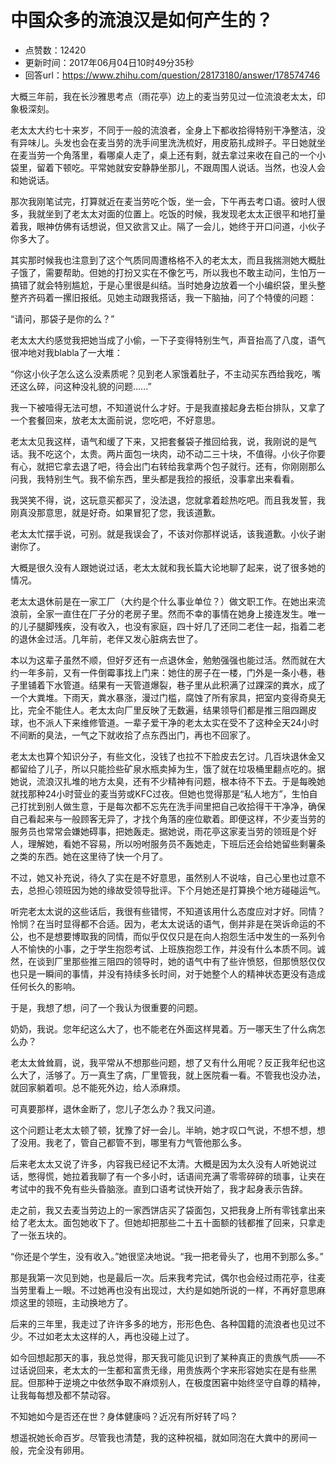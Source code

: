 # 中国众多的流浪汉是如何产生的？
- 点赞数：12420
- 更新时间：2017年06月04日10时49分35秒
- 回答url：https://www.zhihu.com/question/28173180/answer/178574746
<body>
 <p data-pid="6750zwz3">大概三年前，我在长沙雅思考点（雨花亭）边上的麦当劳见过一位流浪老太太，印象极深刻。</p>
 <p data-pid="bobg82IZ">老太太大约七十来岁，不同于一般的流浪者，全身上下都收拾得特别干净整洁，没有异味儿。头发也会在麦当劳的洗手间里洗洗梳好，用皮筋扎成辫子。平日她就坐在麦当劳一个角落里，看哪桌人走了，桌上还有剩，就去拿过来收在自己的一个小袋里，留着下顿吃。平常她就安安静静坐那儿，不跟周围人说话。当然，也没人会和她说话。</p>
 <p data-pid="3U_MfJRg">那次我刚笔试完，打算就近在麦当劳吃个饭，坐一会，下午再去考口语。彼时人很多，我就坐到了老太太对面的位置上。吃饭的时候，我发现老太太正很平和地打量着我，眼神仿佛有话想说，但又欲言又止。隔了一会儿，她终于开口问道，小伙子你多大了。</p>
 <p data-pid="YC7ClraX">其实那时候我也注意到了这个气质同周遭格格不入的老太太，而且我揣测她大概肚子饿了，需要帮助。但她的打扮又实在不像乞丐，所以我也不敢主动问，生怕万一搞错了就会特别尴尬，于是心里很是纠结。当时她身边放着一个小编织袋，里头整整齐齐码着一摞旧报纸。见她主动跟我搭话，我一下脑抽，问了个特傻的问题：</p>
 <p data-pid="s-5tEHCL">“请问，那袋子是你的么？”</p>
 <p data-pid="ZxcsHlJu">老太太大约感觉我把她当成了小偷，一下子变得特别生气，声音抬高了八度，语气很冲地对我blabla了一大堆：</p>
 <p data-pid="jWTEKbnT">“你这小伙子怎么这么没素质呢？见到老人家饿着肚子，不主动买东西给我吃，嘴还这么碎，问这种没礼貌的问题......”</p>
 <p data-pid="l54zvt4K">我一下被噎得无法可想，不知道说什么才好。于是我直接起身去柜台排队，又拿了一个套餐回来，放老太太面前说，您吃吧，不好意思。</p>
 <p data-pid="yLTEMog5">老太太见我这样，语气和缓了下来，又把套餐袋子推回给我，说，我刚说的是气话。我不吃这个，太贵。两片面包一块肉，动不动二三十块，不值得。小伙子你要有心，就把它拿去退了吧，待会出门右转给我拿两个包子就行。还有，你刚刚那么问我，我特别生气。我不偷东西，里头都是我捡的报纸，没事拿出来看看。</p>
 <p data-pid="0TaK2yy_">我哭笑不得，说，这玩意买都买了，没法退，您就拿着趁热吃吧。而且我发誓，我刚真没那意思，就是好奇。如果冒犯了您，我该道歉。</p>
 <p data-pid="alo8ov5R">老太太忙摆手说，可别。就是我误会了，不该对你那样说话，该我道歉。小伙子谢谢你了。</p>
 <p data-pid="ZI3w6Rgn">大概是很久没有人跟她说过话，老太太就和我长篇大论地聊了起来，说了很多她的情况。</p>
 <p data-pid="gF_R7DLY">老太太退休前是在一家工厂（大约是个什么事业单位？）做文职工作。在她出来流浪前，全家一直住在厂子分的老房子里。然而不幸的事情在她身上接连发生。唯一的儿子腿脚残疾，没有收入，也没有家庭，四十好几了还同二老住一起，指着二老的退休金过活。几年前，老伴又发心脏病去世了。</p>
 <p data-pid="3WTFRA2c">本以为这辈子虽然不顺，但好歹还有一点退休金，勉勉强强也能过活。然而就在大约一年多前，又有一件倒霉事找上门来：她住的房子在一楼，门外是一条小巷，巷子里铺着下水管道。结果有一天管道爆裂，巷子里从此积满了过踝深的粪水，成了一个大粪堆。下雨天，粪水暴涨，漫过门槛，腐蚀了所有家具，把室内变得奇臭无比，完全不能住人。老太太向厂里反映了无数遍，结果领导们都是推三阻四踢皮球，也不派人下来维修管道。一辈子爱干净的老太太实在受不了这种全天24小时不间断的臭法，一气之下就收拾了点东西出门，再也不回家了。</p>
 <p data-pid="K7WwIvwp">老太太也算个知识分子，有些文化，没钱了也拉不下脸皮去乞讨。几百块退休金又都留给了儿子，所以只能捡些矿泉水瓶卖掉为生，饿了就在垃圾桶里翻点吃的。据她说，流浪汉扎堆的地方太臭，还有不少精神有问题，根本待不下去。于是每晚她就找那种24小时营业的麦当劳或KFC过夜。但她也觉得那是“私人地方”，生怕自己打扰到别人做生意，于是每次都不忘先在洗手间里把自己收拾得干干净净，确保自己看起来与一般顾客无异了，才找个角落的座位歇着。即便这样，不少麦当劳的服务员也常常会嫌她碍事，把她轰走。据她说，雨花亭这家麦当劳的领班是个好人，理解她，看她不容易，所以吩咐服务员不轰她走，下班后还会给她留些剩薯条之类的东西。她在这里待了快一个月了。</p>
 <p data-pid="GzfqLbxt">不过，她又补充说，待久了实在是不好意思，虽然别人不说啥，自己心里也过意不去，总担心领班因为她的缘故受领导批评。下个月她还是打算换个地方碰碰运气。</p>
 <p data-pid="b-n9q8A-">听完老太太说的这些话后，我很有些错愕，不知道该用什么态度应对才好。同情？怜悯？在当时显得都不合适。因为，老太太说话的语气，倒并非是在哭诉命运的不公，也不是想要博取我的同情，而似乎仅仅只是在向人抱怨生活中发生的一系列令人不愉快的小事，之于学生抱怨考试、上班族抱怨工作，并没有什么本质不同。诚然，在谈到厂里那些推三阻四的领导时，她的语气中有了些许愤怒，但那愤怒仅仅也只是一瞬间的事情，并没有持续多长时间，对于她整个人的精神状态更没有造成任何长久的影响。</p>
 <p data-pid="7F37pQuW">于是，我想了想，问了一个我认为很重要的问题。</p>
 <p data-pid="fmKMBzgt">奶奶，我说。您年纪这么大了，也不能老在外面这样晃着。万一哪天生了什么病怎么办？</p>
 <p data-pid="a0qzJ7A0">老太太耸耸肩，说，我平常从不想那些问题，想了又有什么用呢？反正我年纪也这么大了，活够了。万一真生了病，厂里管我，就上医院看一看。不管我也没办法，就回家躺着呗。总不能死外边，给人添麻烦。</p>
 <p data-pid="L8xFxhnh">可真要那样，退休金断了，您儿子怎么办？我又问道。</p>
 <p data-pid="C5suLkmY">这个问题让老太太顿了顿，犹豫了好一会儿。半晌，她才叹口气说，不想不想，想了没用。我老了，管自己都管不到，哪里有力气管他那么多。</p>
 <p data-pid="TCc45iJJ">后来老太太又说了许多，内容我已经记不太清。大概是因为太久没有人听她说过话，憋得慌，她拉着我聊了有一个多小时，话语间充满了零零碎碎的琐事，让夹在考试中的我不免有些头昏脑涨。直到口语考试快开始了，我才起身表示告辞。</p>
 <p data-pid="g9GInYOD">走之前，我又去麦当劳边上的一家西饼店买了袋面包，又把我身上所有零钱拿出来给了老太太。面包她收下了。但她却把那些二十五十面额的钱都推了回来，只拿走了一张五块的。</p>
 <p data-pid="ehIB9_87">“你还是个学生，没有收入。”她很坚决地说。“我一把老骨头了，也用不到那么多。”</p>
 <p data-pid="FeDGGow-">那是我第一次见到她，也是最后一次。后来我考完试，偶尔也会经过雨花亭，往麦当劳里看上一眼。不过她再也没有出现过，大约是如她所说的一样，不再好意思麻烦这里的领班，主动换地方了。</p>
 <p data-pid="Od0tn67F">后来的三年里，我走过了许许多多的地方，形形色色、各种国籍的流浪者也见过不少。不过如老太太这样的人，再也没碰上过了。</p>
 <p data-pid="snFpwDHV">如今回想起那天的事，我总觉得，那天我可能见识到了某种真正的贵族气质——不过话说回来，老太太的一生都和富贵无缘，用贵族两个字来形容她实在是有些黑屁。但那种于逆境之中依然争取不麻烦别人，在极度困窘中始终坚守自尊的精神，让我每每想及都不禁动容。</p>
 <p data-pid="ebkvMgFp">不知她如今是否还在世？身体健康吗？近况有所好转了吗？</p>
 <p data-pid="Sln_03DN">想遥祝她长命百岁。尽管我也清楚，我的这种祝福，就如同泡在大粪中的房间一般，完全没有卵用。</p>
</body>
